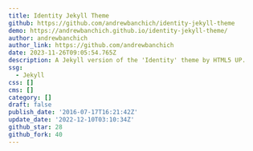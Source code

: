 ```yaml
---
title: Identity Jekyll Theme
github: https://github.com/andrewbanchich/identity-jekyll-theme
demo: https://andrewbanchich.github.io/identity-jekyll-theme/
author: andrewbanchich
author_link: https://github.com/andrewbanchich
date: 2023-11-26T09:05:54.765Z
description: A Jekyll version of the 'Identity' theme by HTML5 UP.
ssg:
  - Jekyll
css: []
cms: []
category: []
draft: false
publish_date: '2016-07-17T16:21:42Z'
update_date: '2022-12-10T03:10:34Z'
github_star: 28
github_fork: 40
---
```

